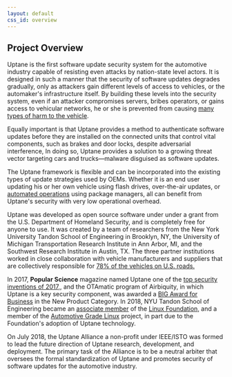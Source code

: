 ```yaml
---
layout: default
css_id: overview
---
```


## Project Overview ##

Uptane is the first software update security system for the automotive
industry capable of resisting even attacks by nation-state level actors.  It
is designed in such a manner that the security of software updates
degrades gradually, only as attackers gain different levels of access to
vehicles, or the automaker's infrastructure itself.  By building these
levels into the security system, even if an
attacker compromises
servers, bribes operators, or gains access to vehicular
networks, he or she is prevented from causing [many types of harm to the
vehicle](https://docs.google.com/document/d/1pBK--40BCg_ofww4GES0weYFB6tZRedAjUy6PJ4Rgzk/edit#heading=h.ertrftdz3oms).


Equally important is that Uptane provides a method
to authenticate software updates before they are installed on the connected
units that control vital components, such as brakes and door locks, despite
adversarial interference,  In doing
so, Uptane provides a solution to a growing threat vector targeting cars and
trucks—malware disguised as software updates.

The Uptane framework is flexible and can be incorporated into the existing
types of update strategies used by OEMs.  Whether it is an end user updating
his or her own vehicle using flash drives, over-the-air updates, or
[automated operations](https://sbabic.github.io/swupdate/overview.html)
using package managers, all can benefit from Uptane's security with very low
operational overhead.


Uptane was developed as open source software under under a grant from
the U.S. Department of Homeland Security, and is completely free for anyone
to use.  It  was created by a team of researchers from the New York University
Tandon School of Engineering in Brooklyn, NY, the University of Michigan
Transportation Research Institute in Ann Arbor, MI, and the Southwest Research
Institute in Austin, TX. The three partner
institutions worked in close collaboration with vehicle manufacturers and
suppliers that are collectively responsible for [78% of the vehicles on U.S. roads.](https://ieeexplore.ieee.org/stamp/stamp.jsp?tp=&arnumber=8278174&tag=1 )

In 2017, **Popular Science** magazine named Uptane one of the
[top security inventions of 2017,](https://www.popsci.com/top-security-innovations-2017 ),
and the OTAmatic program of Airbiquity, in which Uptane is a key security component,
was awarded a [BIG Award for Business](https://www.bintelligence.com/big-awards-for-business/) in
the New Product Category. In 2018, NYU Tandon School of
Engineering became an [associate member](https://www.automotivelinux.org/announcements/2018/08/16/automotive-grade-linux-extends-global-reach-with-six-new-members) of the [Linux Foundation,](https://www.linuxfoundation.org/)
and a member of the [Automotive Grade Linux](https://www.automotivelinux.org/) project,
in part due to the Foundation's adoption of Uptane technology.

On July 2018, the Uptane Alliance a non-profit under IEEE/ISTO was formed to
lead the future direction of Uptane research, development, and deployment.
The primary task of the Alliance is to be a neutral arbiter that oversees the
formal standardization of Uptane and promotes security of software updates for
the automotive industry.
